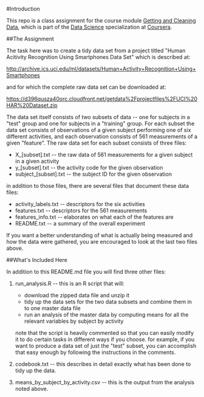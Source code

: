 #Introduction

This repo is a class assignment for the course module [Getting and Cleaning Data](https://www.coursera.org/course/getdata), which is part of the [Data Science](https://www.coursera.org/specialization/jhudatascience/1) specialization at [Coursera](https://www.coursera.org/).

##The Assignment

The task here was to create a tidy data set from a project titled "Human Acitivity Recognition Using Smartphones Data Set" which is described at:

http://archive.ics.uci.edu/ml/datasets/Human+Activity+Recognition+Using+Smartphones

and for which the complete raw data set can be downloaded at:

https://d396qusza40orc.cloudfront.net/getdata%2Fprojectfiles%2FUCI%20HAR%20Dataset.zip

The data set itself consists of two subsets of data -- one for subjects in a "test" group and one for subjects in a "training" group. For each subset the data set consists of observations of a given subject performing one of six different activities, and each observation consists of 561 measurements of a given "feature".  The raw data set for each subset consists of three files:

- X_[subset].txt -- the raw data of 561 measurements for a given subject in a given activity
- y_[subset].txt -- the activity code for the given observation
- subject_[subset].txt -- the subject ID for the given observation

in addition to those files, there are several files that document these data files:

- activity_labels.txt -- descriptors for the six activities
- features.txt -- descriptors for the 561 measurements
- features_info.txt -- elaborates on what each of the features are
- README.txt -- a summary of the overall experiment

If you want a better understanding of what is actually being measured and how the data were gathered, you are encouraged to look at the last two files above.

##What's Included Here

In addition to this README.md file you will find three other files:

1) run_analysis.R -- this is an R script that will:
   - download the zipped data file and unzip it
   - tidy up the data sets for the two data subsets and combine them in to one master data file
   - run an analysis of the master data by computing means for all the relevant variables by subject by activity
 
   note that the script is heavily commented so that you can easily modify it to do certain tasks in different ways if you choose.  for example, if you want to produce a data set of just the "test" subset, you can accomplish that easy enough by following the instructions in the comments.

2) codebook.txt -- this describes in detail exactly what has been done to tidy up the data.

3) means_by_subject_by_activity.csv -- this is the output from the analysis noted above.


